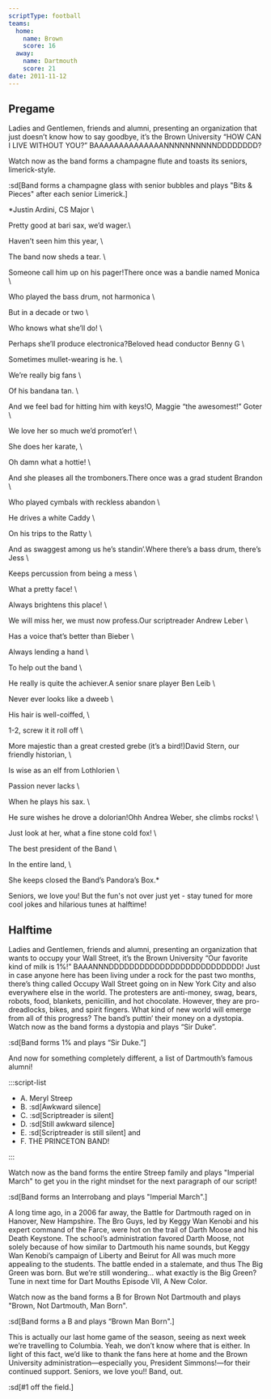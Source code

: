 ```yaml
---
scriptType: football
teams:
  home:
    name: Brown
    score: 16
  away:
    name: Dartmouth
    score: 21
date: 2011-11-12
---
```


## Pregame

Ladies and Gentlemen, friends and alumni, presenting an organization that just doesn’t know how to say goodbye, it’s the Brown University “HOW CAN I LIVE WITHOUT YOU?” BAAAAAAAAAAAAAANNNNNNNNNNDDDDDDDD?

Watch now as the band forms a champagne flute and toasts its seniors, limerick-style.

:sd[Band forms a champagne glass with senior bubbles and plays "Bits & Pieces" after each senior Limerick.]

\*Justin Ardini, CS Major \

Pretty good at bari sax, we’d wager.\

Haven’t seen him this year, \

The band now sheds a tear. \

Someone call him up on his pager!There once was a bandie named Monica \

Who played the bass drum, not harmonica \

But in a decade or two \

Who knows what she’ll do! \

Perhaps she’ll produce electronica?Beloved head conductor Benny G \

Sometimes mullet-wearing is he. \

We’re really big fans \

Of his bandana tan. \

And we feel bad for hitting him with keys!O, Maggie “the awesomest!” Goter \

We love her so much we’d promot’er! \

She does her karate, \

Oh damn what a hottie! \

And she pleases all the tromboners.There once was a grad student Brandon \

Who played cymbals with reckless abandon \

He drives a white Caddy \

On his trips to the Ratty \

And as swaggest among us he’s standin’.Where there’s a bass drum, there’s Jess \

Keeps percussion from being a mess \

What a pretty face! \

Always brightens this place! \

We will miss her, we must now profess.Our scriptreader Andrew Leber \

Has a voice that’s better than Bieber \

Always lending a hand \

To help out the band \

He really is quite the achiever.A senior snare player Ben Leib \

Never ever looks like a dweeb \

His hair is well-coiffed, \

1-2, screw it it roll off \

More majestic than a great crested grebe (it’s a bird!)David Stern, our friendly historian, \

Is wise as an elf from Lothlorien \

Passion never lacks \

When he plays his sax. \

He sure wishes he drove a dolorian!Ohh Andrea Weber, she climbs rocks! \

Just look at her, what a fine stone cold fox! \

The best president of the Band \

In the entire land, \

She keeps closed the Band’s Pandora’s Box.\*

Seniors, we love you! But the fun's not over just yet - stay tuned for more cool jokes and hilarious tunes at halftime!

## Halftime

Ladies and Gentlemen, friends and alumni, presenting an organization that wants to occupy your Wall Street, it’s the Brown University “Our favorite kind of milk is 1%!” BAAANNNDDDDDDDDDDDDDDDDDDDDDDDDDD! Just in case anyone here has been living under a rock for the past two months, there’s thing called Occupy Wall Street going on in New York City and also everywhere else in the world. The protesters are anti-money, swag, bears, robots, food, blankets, penicillin, and hot chocolate. However, they are pro-dreadlocks, bikes, and spirit fingers. What kind of new world will emerge from all of this progress? The band’s puttin’ their money on a dystopia. Watch now as the band forms a dystopia and plays “Sir Duke”.

:sd[Band forms 1% and plays “Sir Duke.”]

And now for something completely different, a list of Dartmouth’s famous alumni!

:::script-list

- A. Meryl Streep
- B. :sd[Awkward silence]
- C. :sd[Scriptreader is silent]
- D. :sd[Still awkward silence]
- E. :sd[Scriptreader is still silent] and
- F. THE PRINCETON BAND!

:::

Watch now as the band forms the entire Streep family and plays "Imperial March" to get you in the right mindset for the next paragraph of our script!

:sd[Band forms an Interrobang and plays "Imperial March".]

A long time ago, in a 2006 far away, the Battle for Dartmouth raged on in Hanover, New Hampshire. The Bro Guys, led by Keggy Wan Kenobi and his expert command of the Farce, were hot on the trail of Darth Moose and his Death Keystone. The school’s administration favored Darth Moose, not solely because of how similar to Dartmouth his name sounds, but Keggy Wan Kenobi’s campaign of Liberty and Beirut for All was much more appealing to the students. The battle ended in a stalemate, and thus The Big Green was born. But we’re still wondering… what exactly is the Big Green? Tune in next time for Dart Mouths Episode VII, A New Color.

Watch now as the band forms a B for Brown Not Dartmouth and plays "Brown, Not Dartmouth, Man Born".

:sd[Band forms a B and plays “Brown Man Born".]

This is actually our last home game of the season, seeing as next week we’re travelling to Columbia. Yeah, we don’t know where that is either. In light of this fact, we’d like to thank the fans here at home and the Brown University administration—especially you, President Simmons!—for their continued support. Seniors, we love you!! Band, out.

:sd[#1 off the field.]
